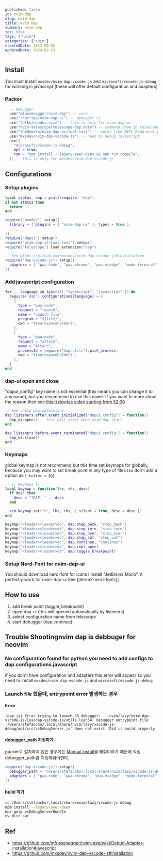 ```yaml
---
published: false
id: nvim-dap
slug: nvim-dap
title: Nvim Dap
summary: nvim dap
toc: true
tags: ["nvim"]
categories: ["nvim"]
createdDate: 2023-09-02
updatedDate: 2024-01-23
---
```


## Install

You must install `mxsdev/nvim-dap-vscode-js` and `microsoft/vscode-js-debug` for working in javascript (these will offer default configuration and adapters)

### Packer
```lua
  -- Debugger
  use("mfussenegger/nvim-dap") -- core
  use("rcarriga/nvim-dap-ui") -- debugger ui
  use("folke/neodev.nvim") -- this is only for nvim-dap-ui
  use("nvim-telescope/telescope-dap.nvim") -- command show in telescope
  use("theHamsta/nvim-dap-virtual-text") -- works like REPL(Read-eval-print loop)
  use("mxsdev/nvim-dap-vscode-js") -- need to debug javascript
  use({
    "microsoft/vscode-js-debug",
    opt = true,
    run = "npm install --legacy-peer-deps && npm run compile",
  }) -- this is only for mxsdev/nvim-dap-vscode-js
```

## Configurations

### Setup plugins
```lua
local status, dap = pcall(require, "dap")
if not status then
  return
end

require("neodev").setup({
  library = { plugins = { "nvim-dap-ui" }, types = true },
  ...,
})
require("dapui").setup()
require("nvim-dap-virtual-text").setup()
require("telescope").load_extension("dap")

-- See https://github.com/mxsdev/nvim-dap-vscode-js#installation
require("dap-vscode-js").setup({
  adapters = { "pwa-node", "pwa-chrome", "pwa-msedge", "node-terminal", "pwa-extensionHost" }, -- which adapters to register in nvim-dap
})
```

### Add javascript configuration
```lua
for _, language in ipairs({ "typescript", "javascript" }) do
  require('dap').configurations[language] = {
    {
      type = "pwa-node",
      request = "launch",
      name = "Launch file",
      program = "${file}",
      cwd = "${workspaceFolder}",
    },
    {
      type = "pwa-node",
      request = "attach",
      name = "Attach",
      processId = require("dap.utils").pick_process,
      cwd = "${workspaceFolder}",
    },
  }
end
```

### dap-ui open and close
"dapui_config" key name is not essential (this means you can change it to any name), but you recommend to use this name. If you want to more about the reason then see [this tj devries video starting from 52:00](https://youtu.be/0moS8UHupGc?t=3129)
```lua
-- See :help dap-extensions
dap.listeners.after.event_initialized["dapui_config"] = function()
  dap_ui.open() -- this will start when nvim-dap start
end

dap.listeners.before.event_terminated["dapui_config"] = function()
  dap_ui.close()
end
```

### Keymaps
global keymap is not recommend but this time set keymaps for globally, because you may want to set break point in any type of files
(so don't add a option as `{ buffer = 0}`)
```lua
-- [[ Keymaps ]]
local keymap = function(lhs, rhs, desc)
  if desc then
    desc = "[DAP] " .. desc
  end

  vim.keymap.set("n", lhs, rhs, { silent = true, desc = desc })
end

keymap("<leader><leader>db", dap.step_back, "step_back")
keymap("<leader><leader>di", dap.step_into, "step_into")
keymap("<leader><leader>do", dap.step_over, "step_over")
keymap("<leader><leader>du", dap.step_out, "step_out")
keymap("<leader><leader>dc", dap.continue, "continue")
keymap("<leader><leader>dr", dap.repl.open)
keymap("<leader><leader>dt", dap.toggle_breakpoint)
```

### Setup Nerd-Font for nvim-dap-ui
You should download nerd-font for icons
I install "JetBrains Mono", it perfectly work for nvim-dap-ui
See [[iterm2-nerd-fonts]]

## How to use
1. add break point (toggle_breakpoint)
2. open dap-ui (this will opened automatically by listeners)
3. select configuration name from telescope
4. start debugger (dap.continue)


## Trouble Shootingnvim dap is debbuger for neovim

### No configuration found for python you need to add configs to dap.configurations.javascript
if you don't have configuration and adapters this error will appear
so you need to install `mxsdev/nvim-dap-vscode-js` and `microsoft/vscode-js-debug`

### Launch file 했을때, entrypoint error 발생하는 경우

#### Error
`[dap-js] Error trying to launch JS debugger: ...nvim/lazy/nvim-dap-vscode-js/lua/dap-vscode-js/utils.lua:64: Debugger entrypoint file '/Users/stefancho/.local/share/nvim/lazy/vscode-js-debug/out/src/vsDebugServer.js' does not exist. Did it build properly`

#### debugger_path 지정하기
packer로 설치하지 않은 경우에는 [Manual install](https://github.com/mxsdev/nvim-dap-vscode-js#manually)을 해줘야하기 때문에
직접 debugger_path를 지정해줘야한다.
```lua
require("dap-vscode-js").setup({
  debugger_path = "/Users/stefancho/.local/share/nvim/lazy/vscode-js-debug", -- lazy.nvim으로 설치했기 때문에 여기에 vscode-js-debug가 설치됨
  adapters = { "pwa-node", "pwa-chrome", "pwa-msedge", "node-terminal", "pwa-extensionHost" }, -- which adapters to register in nvim-dap
})
```

#### build 하기
```bash
cd /Users/stefancho/.local/share/nvim/lazy/vscode-js-debug
npm install --legacy-peer-deps
npx gulp vsDebugServerBundle
mv dist out
```

## Ref
- https://github.com/mfussenegger/nvim-dap/wiki/Debug-Adapter-installation#javascript
- https://github.com/mxsdev/nvim-dap-vscode-js#installation

